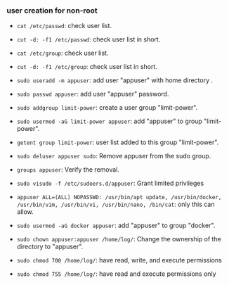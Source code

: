 ### user creation for non-root

- `cat /etc/passwd`: check user list.
- `cut -d: -f1 /etc/passwd`: check user list in short.

- `cat /etc/group`: check user list.
- `cut -d: -f1 /etc/group`: check user list in short.

- `sudo useradd -m appuser`: add user "appuser" with home directory .
- `sudo passwd appuser`: add user "appuser" password.

- `sudo addgroup limit-power`: create a user group "limit-power".
- `sudo usermod -aG limit-power appuser`: add "appuser" to group "limit-power".
- `getent group limit-power`: user list added to this group "limit-power".
- `sudo deluser appuser sudo`: Remove appuser from the sudo group.
- `groups appuser`: Verify the removal.

- `sudo visudo -f /etc/sudoers.d/appuser`: Grant limited privileges
- `appuser ALL=(ALL) NOPASSWD: /usr/bin/apt update, /usr/bin/docker, /usr/bin/vim, /usr/bin/vi, /usr/bin/nano, /bin/cat`: only this can allow.
- `sudo usermod -aG docker appuser`: add "appuser" to group "docker".


- `sudo chown appuser:appuser /home/log/`: Change the ownership of the directory to "appuser".
- `sudo chmod 700 /home/log/`: have read, write, and execute permissions
- `sudo chmod 755 /home/log/`: have read and execute permissions only